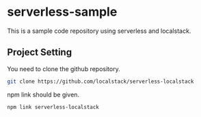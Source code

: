 # serverless-sample

This is a sample code repository using serverless and localstack.

## Project Setting

You need to clone the github repository.

```bash
git clone https://github.com/localstack/serverless-localstack
```

npm link should be given.

```bash
npm link serverless-localstack
```
